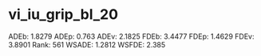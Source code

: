 # vi_iu_grip_bl_20

ADEb: 1.8279
ADEp: 0.763
ADEv: 2.1825
FDEb: 3.4477
FDEp: 1.4629
FDEv: 3.8901
Rank: 561
WSADE: 1.2812
WSFDE: 2.385